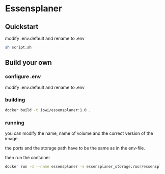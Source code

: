 # Essensplaner

## Quickstart

modify .env.default and rename to .env

```bash
sh script.sh
```

## Build your own

### configure .env

modify .env.default and rename to .env

### building

```bash
docker build -t iowi/essensplaner:1.0 .
```

### running

you can modify the name, name of volume and the correct version of the image.

the ports and the storage path have to be the same as in the env-file.

then run the container

```bash
docker run -d --name essensplaner -v essensplaner_storage:/usr/essensplaner/storage/ -p 80:80 --env-file ./.env iowi/essensplaner:1.0
```
